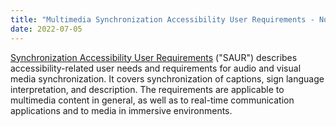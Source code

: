 ```yaml
---
title: "Multimedia Synchronization Accessibility User Requirements - Note Published"
date: 2022-07-05
---
```


<p><a href="https://www.w3.org/TR/saur/">Synchronization Accessibility User Requirements</a> ("SAUR") describes accessibility-related user needs and requirements for audio and visual media synchronization. It covers synchronization of captions, sign language interpretation, and description. The requirements are applicable to multimedia content in general, as well as to real-time communication applications and to media in immersive environments.</p>
